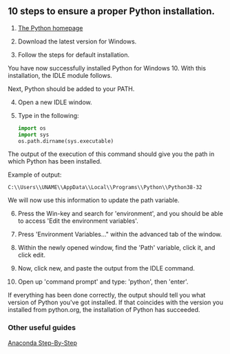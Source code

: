 ## 10 steps to ensure a proper Python installation.

1. [The Python homepage](https://www.python.org/downloads/ "Python Homepage")

2. Download the latest version for Windows.

3. Follow the steps for default installation.

You have now successfully installed Python for Windows 10. With this installation, the IDLE module follows.

Next, Python should be added to your PATH.

4. Open a new IDLE window.

5. Type in the following:
	```python
	import os
	import sys
	os.path.dirname(sys.executable)
	```
 
The output of the execution of this command should give you the path in which Python has been installed.

Example of output:

```C:\\Users\\UNAME\\AppData\\Local\\Programs\\Python\\Python38-32```

We will now use this information to update the path variable.

6. Press the Win-key and search for 'environment', and you should be able to access 'Edit the environment variables'.

7. Press 'Environment Variables..." within the advanced tab of the window.

8. Within the newly opened window, find the 'Path' variable, click it, and click edit.

9. Now, click new, and paste the output from the IDLE command.

10. Open up 'command prompt' and type: 'python', then 'enter'.

If everything has been done correctly, the output should tell you what version of Python you've got installed. If that coincides with the version you installed from python.org, the installation of Python has succeeded.

### Other useful guides
[Anaconda Step-By-Step](https://docs.anaconda.com/anaconda/install/windows/ "Anaconda Installation Guide")